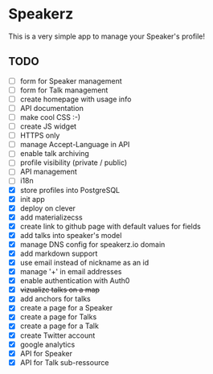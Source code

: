 # Speakerz

This is a very simple app to manage your Speaker's profile!

## TODO

- [ ] form for Speaker management
- [ ] form for Talk management
- [ ] create homepage with usage info
- [ ] API documentation
- [ ] make cool CSS :-)
- [ ] create JS widget
- [ ] HTTPS only
- [ ] manage Accept-Language in API
- [ ] enable talk archiving
- [ ] profile visibility (private / public)
- [ ] API management
- [ ] i18n
- [x] store profiles into PostgreSQL
- [x] init app
- [x] deploy on clever
- [x] add materializecss
- [x] create link to github page with default values for fields
- [x] add talks into speaker's model
- [x] manage DNS config for speakerz.io domain
- [x] add markdown support
- [x] use email instead of nickname as an id
- [x] manage '+' in email addresses
- [x] enable authentication with Auth0
- [x] ~~vizualize talks on a map~~
- [x] add anchors for talks
- [x] create a page for a Speaker
- [x] create a page for Talks
- [x] create a page for a Talk
- [x] create Twitter account
- [x] google analytics
- [x] API for Speaker
- [x] API for Talk sub-ressource
